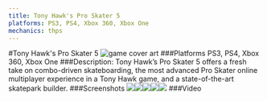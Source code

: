 ```yaml
---
title: Tony Hawk's Pro Skater 5
platforms: PS3, PS4, Xbox 360, Xbox One
mechanics: thps
---
```

#Tony Hawk's Pro Skater 5
![game cover art](//images.igdb.com/igdb/image/upload/t_cover_big/i8s0tvdnjuy4rxfixsj8.jpg "Logo Title Text 1")
###Platforms
PS3, PS4, Xbox 360, Xbox One
###Description:
Tony Hawk’s Pro Skater 5 offers a fresh take on combo-driven skateboarding, the most advanced Pro Skater online multiplayer experience in a Tony Hawk game, and a state-of-the-art skatepark builder.
###Screenshots
<a target="_blank" href="//images.igdb.com/igdb/image/upload/t_cover_big/nys8f4ctf2n4e5j88v9b.jpg"><img src="//images.igdb.com/igdb/image/upload/t_thumb/nys8f4ctf2n4e5j88v9b.jpg"/></a><a target="_blank" href="//images.igdb.com/igdb/image/upload/t_cover_big/degvgx6l31cvzgwfckqb.jpg"><img src="//images.igdb.com/igdb/image/upload/t_thumb/degvgx6l31cvzgwfckqb.jpg"/></a><a target="_blank" href="//images.igdb.com/igdb/image/upload/t_cover_big/eavwscfcbdi0adageg3p.jpg"><img src="//images.igdb.com/igdb/image/upload/t_thumb/eavwscfcbdi0adageg3p.jpg"/></a><a target="_blank" href="//images.igdb.com/igdb/image/upload/t_cover_big/jzyyzavrgqm5atntzhjr.jpg"><img src="//images.igdb.com/igdb/image/upload/t_thumb/jzyyzavrgqm5atntzhjr.jpg"/></a><a target="_blank" href="//images.igdb.com/igdb/image/upload/t_cover_big/l7syd2bcepeavcxounbb.jpg"><img src="//images.igdb.com/igdb/image/upload/t_thumb/l7syd2bcepeavcxounbb.jpg"/></a>
###Video

